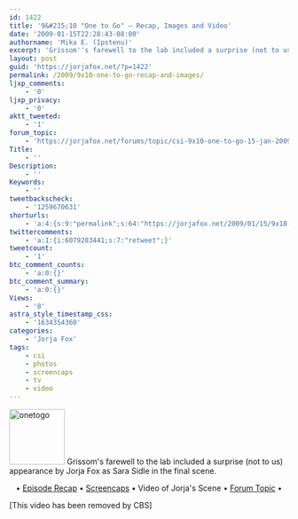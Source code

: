 ```yaml
---
id: 1422
title: '9&#215;10 "One to Go" — Recap, Images and Video'
date: '2009-01-15T22:28:43-08:00'
authorname: 'Mika E. (Ipstenu)'
excerpt: 'Grissom''s farewell to the lab included a surprise (not to us) appearance by Jorja Fox as Sara Sidle in the final scene. Partake of a recap, screencaps and a video from "One to Go".'
layout: post
guid: 'https://jorjafox.net/?p=1422'
permalink: /2009/9x10-one-to-go-recap-and-images/
ljxp_comments:
    - '0'
ljxp_privacy:
    - '0'
aktt_tweeted:
    - '1'
forum_topic:
    - 'https://jorjafox.net/forums/topic/csi-9x10-one-to-go-15-jan-2009'
Title:
    - ''
Description:
    - ''
Keywords:
    - ''
tweetbackscheck:
    - '1259670631'
shorturls:
    - 'a:4:{s:9:"permalink";s:64:"https://jorjafox.net/2009/01/15/9x10-one-to-go-recap-and-images/";s:7:"tinyurl";s:25:"http://tinyurl.com/a48kl9";s:4:"isgd";s:18:"http://is.gd/53ZuL";s:5:"bitly";s:20:"http://bit.ly/5FqYK4";}'
twittercomments:
    - 'a:1:{i:6079283441;s:7:"retweet";}'
tweetcount:
    - '1'
btc_comment_counts:
    - 'a:0:{}'
btc_comment_summary:
    - 'a:0:{}'
Views:
    - '8'
astra_style_timestamp_css:
    - '1634354360'
categories:
    - 'Jorja Fox'
tags:
    - csi
    - photos
    - screencaps
    - tv
    - video
---
```


<a href="//static.jorjafox.net/wordpress/2009/02/onetogo.jpg"><img src="//static.jorjafox.net/wordpress/2009/02/onetogo-100x100.jpg" alt="onetogo" title="onetogo" width="100" height="100" class="alignleft size-thumbnail wp-image-1548" /></a>  Grissom's farewell to the lab included a surprise (not to us) appearance by Jorja Fox as Sara Sidle in the final scene.

<center>&bull; <a href="https://jorjafox.net/wiki/One_To_Go">Episode Recap</a> &bull; <a href="https://jorjafox.net/gallery/tv/csi/season09/onetogo/">Screencaps</a> &bull; Video of Jorja's Scene &bull; <a href="https://jorjafox.net/forums/topic/csi-9x10-one-to-go-15-jan-2009">Forum Topic</a> &bull;</center>

[This video has been removed by CBS]
